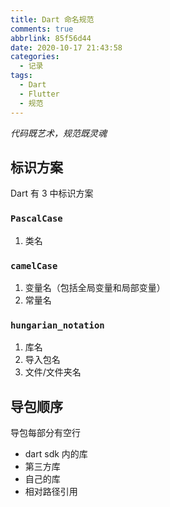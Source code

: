 ```yaml
---
title: Dart 命名规范
comments: true
abbrlink: 85f56d44
date: 2020-10-17 21:43:58
categories:
  - 记录
tags:
  - Dart
  - Flutter
  - 规范
---
```


_代码既艺术，规范既灵魂_

<!--more-->

## 标识方案

Dart 有 3 中标识方案

### `PascalCase`

1. 类名

### `camelCase`

1. 变量名（包括全局变量和局部变量）
2. 常量名

### `hungarian_notation`

1. 库名
1. 导入包名
1. 文件/文件夹名

## 导包顺序

导包每部分有空行

- dart sdk 内的库
- 第三方库
- 自己的库
- 相对路径引用
